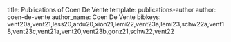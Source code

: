 title: Publications of Coen De Vente
template: publications-author
author: coen-de-vente
author_name: Coen De Vente
bibkeys: vent20a,vent21,less20,ardu20,xion21,lemi22,vent23a,lemi23,schw22a,vent18,vent23c,vent21a,vent20,vent23b,gonz21,schw22,vent22